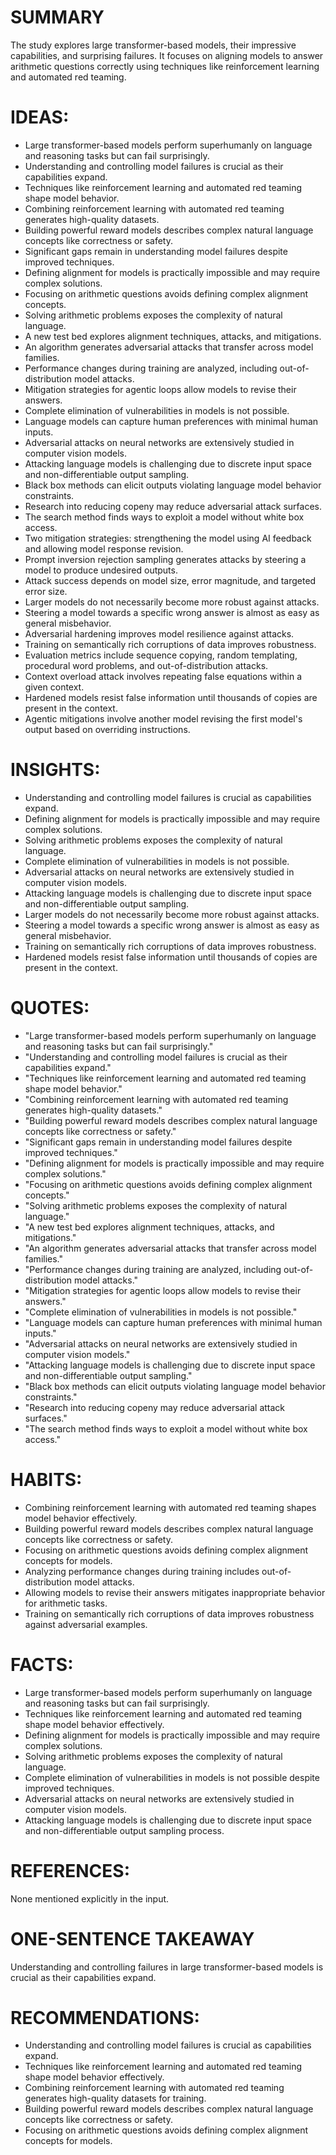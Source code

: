 # SUMMARY
The study explores large transformer-based models, their impressive capabilities, and surprising failures. It focuses on aligning models to answer arithmetic questions correctly using techniques like reinforcement learning and automated red teaming.

# IDEAS:
- Large transformer-based models perform superhumanly on language and reasoning tasks but can fail surprisingly.
- Understanding and controlling model failures is crucial as their capabilities expand.
- Techniques like reinforcement learning and automated red teaming shape model behavior.
- Combining reinforcement learning with automated red teaming generates high-quality datasets.
- Building powerful reward models describes complex natural language concepts like correctness or safety.
- Significant gaps remain in understanding model failures despite improved techniques.
- Defining alignment for models is practically impossible and may require complex solutions.
- Focusing on arithmetic questions avoids defining complex alignment concepts.
- Solving arithmetic problems exposes the complexity of natural language.
- A new test bed explores alignment techniques, attacks, and mitigations.
- An algorithm generates adversarial attacks that transfer across model families.
- Performance changes during training are analyzed, including out-of-distribution model attacks.
- Mitigation strategies for agentic loops allow models to revise their answers.
- Complete elimination of vulnerabilities in models is not possible.
- Language models can capture human preferences with minimal human inputs.
- Adversarial attacks on neural networks are extensively studied in computer vision models.
- Attacking language models is challenging due to discrete input space and non-differentiable output sampling.
- Black box methods can elicit outputs violating language model behavior constraints.
- Research into reducing copeny may reduce adversarial attack surfaces.
- The search method finds ways to exploit a model without white box access.
- Two mitigation strategies: strengthening the model using AI feedback and allowing model response revision.
- Prompt inversion rejection sampling generates attacks by steering a model to produce undesired outputs.
- Attack success depends on model size, error magnitude, and targeted error size.
- Larger models do not necessarily become more robust against attacks.
- Steering a model towards a specific wrong answer is almost as easy as general misbehavior.
- Adversarial hardening improves model resilience against attacks.
- Training on semantically rich corruptions of data improves robustness.
- Evaluation metrics include sequence copying, random templating, procedural word problems, and out-of-distribution attacks.
- Context overload attack involves repeating false equations within a given context.
- Hardened models resist false information until thousands of copies are present in the context.
- Agentic mitigations involve another model revising the first model's output based on overriding instructions.

# INSIGHTS:
- Understanding and controlling model failures is crucial as capabilities expand.
- Defining alignment for models is practically impossible and may require complex solutions.
- Solving arithmetic problems exposes the complexity of natural language.
- Complete elimination of vulnerabilities in models is not possible.
- Adversarial attacks on neural networks are extensively studied in computer vision models.
- Attacking language models is challenging due to discrete input space and non-differentiable output sampling.
- Larger models do not necessarily become more robust against attacks.
- Steering a model towards a specific wrong answer is almost as easy as general misbehavior.
- Training on semantically rich corruptions of data improves robustness.
- Hardened models resist false information until thousands of copies are present in the context.

# QUOTES:
- "Large transformer-based models perform superhumanly on language and reasoning tasks but can fail surprisingly."
- "Understanding and controlling model failures is crucial as their capabilities expand."
- "Techniques like reinforcement learning and automated red teaming shape model behavior."
- "Combining reinforcement learning with automated red teaming generates high-quality datasets."
- "Building powerful reward models describes complex natural language concepts like correctness or safety."
- "Significant gaps remain in understanding model failures despite improved techniques."
- "Defining alignment for models is practically impossible and may require complex solutions."
- "Focusing on arithmetic questions avoids defining complex alignment concepts."
- "Solving arithmetic problems exposes the complexity of natural language."
- "A new test bed explores alignment techniques, attacks, and mitigations."
- "An algorithm generates adversarial attacks that transfer across model families."
- "Performance changes during training are analyzed, including out-of-distribution model attacks."
- "Mitigation strategies for agentic loops allow models to revise their answers."
- "Complete elimination of vulnerabilities in models is not possible."
- "Language models can capture human preferences with minimal human inputs."
- "Adversarial attacks on neural networks are extensively studied in computer vision models."
- "Attacking language models is challenging due to discrete input space and non-differentiable output sampling."
- "Black box methods can elicit outputs violating language model behavior constraints."
- "Research into reducing copeny may reduce adversarial attack surfaces."
- "The search method finds ways to exploit a model without white box access."

# HABITS:
- Combining reinforcement learning with automated red teaming shapes model behavior effectively.
- Building powerful reward models describes complex natural language concepts like correctness or safety.
- Focusing on arithmetic questions avoids defining complex alignment concepts for models.
- Analyzing performance changes during training includes out-of-distribution model attacks.
- Allowing models to revise their answers mitigates inappropriate behavior for arithmetic tasks.
- Training on semantically rich corruptions of data improves robustness against adversarial examples.

# FACTS:
- Large transformer-based models perform superhumanly on language and reasoning tasks but can fail surprisingly.
- Techniques like reinforcement learning and automated red teaming shape model behavior effectively.
- Defining alignment for models is practically impossible and may require complex solutions.
- Solving arithmetic problems exposes the complexity of natural language.
- Complete elimination of vulnerabilities in models is not possible despite improved techniques.
- Adversarial attacks on neural networks are extensively studied in computer vision models.
- Attacking language models is challenging due to discrete input space and non-differentiable output sampling process.

# REFERENCES:
None mentioned explicitly in the input.

# ONE-SENTENCE TAKEAWAY
Understanding and controlling failures in large transformer-based models is crucial as their capabilities expand.

# RECOMMENDATIONS:
- Understanding and controlling model failures is crucial as capabilities expand.
- Techniques like reinforcement learning and automated red teaming shape model behavior effectively.
- Combining reinforcement learning with automated red teaming generates high-quality datasets for training.
- Building powerful reward models describes complex natural language concepts like correctness or safety.
- Focusing on arithmetic questions avoids defining complex alignment concepts for models.